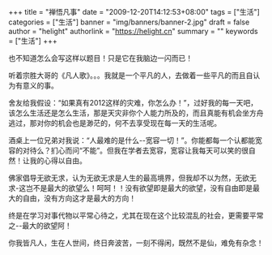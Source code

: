 +++
title = "禅悟凡事"
date = "2009-12-20T14:12:53+08:00"
tags = ["生活"]
categories = ["生活"]
banner = "img/banners/banner-2.jpg"
draft = false
author = "helight"
authorlink = "https://helight.cn"
summary = ""
keywords = ["生活"]
+++

也不知道怎么会写这样以题目！只是它在我脑边一闪而已！

听着宗胜大哥的《凡人歌》。。。我就是一个平凡的人，去做着一些平凡的而且自认为有意义的事。
<!--more-->
舍友给我假设：“如果真有2012这样的灾难，你怎么办！”，过好我的每一天吧，该怎么生活还是怎么生活，那是天灾非你个人能力所及的，而且真能有机会坐方舟逃过，那对你的机会也是渺茫的，何不去享受现在每一天的生活呢。

酒桌上一位兄弟对我说：“人最难的是什么--宽容一切！”。你能都每一个认都能宽容的对待么？扪心而问“不能”。但我在学者去宽容，宽容让我每天可以笑的很自然！让我的心得以自由。

佛家倡导无欲无求，认为无欲无求是人生的最高境界，但我却不以为然，无欲无求-这岂不是最大的欲望么！呵呵！！没有欲望即是最大的欲望，没有自由即是最大的自由，没有方向这才是最大的方向！

终是在学习对事代物以平常心待之，尤其在现在这个比较混乱的社会，更需要平常之--最大的欲望阿！

你我皆凡人，生在人世间，终日奔波苦，一刻不得闲，既然不是仙，难免有杂念！
